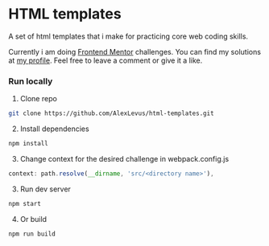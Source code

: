 # HTML templates

A set of html templates that i make for practicing core web coding skills.

Currently i am doing [Frontend Mentor](https://www.frontendmentor.io/) challenges. You can find my solutions at [my profile](https://www.frontendmentor.io/profile/AlexLevus). Feel free to leave a comment or give it a like.

### Run locally

1. Clone repo
  ```bash
  git clone https://github.com/AlexLevus/html-templates.git
  ```

2. Install dependencies
  ```bash
  npm install
  ```
3. Change context for the desired challenge in webpack.config.js
  ```js
  context: path.resolve(__dirname, 'src/<directory name>'),
  ```
  
3. Run dev server
  ```bash
  npm start
  ```
  
4. Or build
  ```bash
  npm run build
  ```
